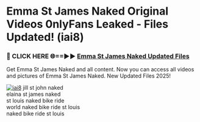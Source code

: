 # Emma St James Naked Original Videos 0nlyFans Leaked - Files Updated! (iai8)

<h3>🔴 CLICK HERE 🌐==►► <a href="https://tinyurl.com/up5wt9bj" rel="nofollow">Emma St James Naked Updated Files</a></h3>

Get Emma St James Naked and all content. Now you can access all videos and pictures of Emma St James Naked. New Updated Files 2025!

[![iai8](https://i.imgur.com/ABiUzMV.gif)](https://tinyurl.com/up5wt9bj)
jill st john naked<br>
elaina st james naked<br>
st louis naked bike ride<br>
world naked bike ride st louis<br>
naked bike ride st louis